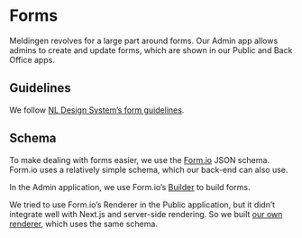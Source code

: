 # Forms

Meldingen revolves for a large part around forms.
Our Admin app allows admins to create and update forms, which are shown in our Public and Back Office apps.

## Guidelines

We follow [NL Design System’s form guidelines](https://nldesignsystem.nl/richtlijnen/formulieren/).

## Schema

To make dealing with forms easier, we use the [Form.io](https://form.io/) JSON schema.
Form.io uses a relatively simple schema, which our back-end can also use.

In the Admin application, we use Form.io’s [Builder](https://help.form.io/developers/form-development/form-builder) to build forms.

We tried to use Form.io’s Renderer in the Public application, but it didn’t integrate well with Next.js and server-side rendering.
So we built [our own renderer](/libs/form-renderer), which uses the same schema.
